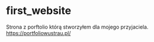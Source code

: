 # first_website
Strona z porftolio którą stworzyłem dla mojego przyjaciela.
https://portfoliowustrau.pl/
